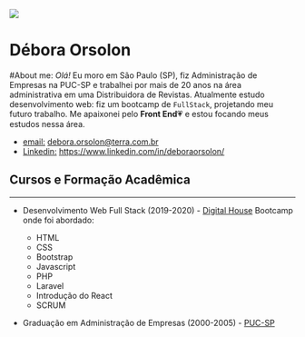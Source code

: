 ![](codando.png)

# Débora Orsolon

#About me:
_Olá!_ Eu moro em São Paulo (SP), fiz Administração de Empresas na PUC-SP e trabalhei por mais de 20 anos na área administrativa em uma Distribuidora de Revistas. Atualmente estudo desenvolvimento web: fiz um bootcamp de `FullStack`, projetando meu futuro trabalho. Me apaixonei pelo **Front End**:heartpulse: e estou focando meus estudos nessa área.

* [email:]() <debora.orsolon@terra.com.br>
* [Linkedin:]() <https://www.linkedin.com/in/deboraorsolon/>

## Cursos e Formação Acadêmica
______________________________

* Desenvolvimento Web Full Stack (2019-2020) - [Digital House](https://www.digitalhouse.com/br/)
Bootcamp onde foi abordado:
    * HTML
    * CSS
    * Bootstrap
    * Javascript
    * PHP
    * Laravel
    * Introdução do React
    * SCRUM

* Graduação em Administração de Empresas (2000-2005) - [PUC-SP](https://www.pucsp.br/)
